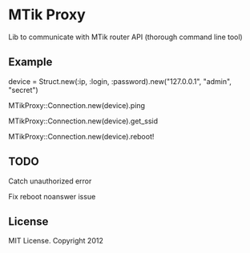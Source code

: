 # MTik Proxy 

Lib to communicate with MTik router API (thorough command line tool)

## Example

device = Struct.new(:ip, :login, :password).new("127.0.0.1", "admin", "secret")

MTikProxy::Connection.new(device).ping

MTikProxy::Connection.new(device).get_ssid

MTikProxy::Connection.new(device).reboot!

## TODO

Catch unauthorized error

Fix reboot noanswer issue

## License

MIT License. Copyright 2012
